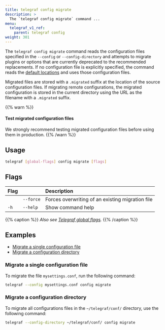 ```yaml
---
title: telegraf config migrate
description: >
  The `telegraf config migrate` command ...
menu:
  telegraf_v1_ref:
    parent: telegraf config
weight: 301
---
```


The `telegraf config migrate` command reads the configuration files specified 
in the `--config` or `--config-directory` and attempts to migrate plugins or
options that are currently deprecated to the recommended replacements.
If no configuration file is explicitly specified, the command reads the
[default locations](/telegraf/v1/configuration/#configuration-file-locations)
and uses those configuration files.

Migrated files are stored with a `.migrated` suffix at the
location of the source configuration files.
If migrating remote configurations, the migrated configuration is stored in the
current directory using the URL as the filename with a `.migrated` suffix.

{{% warn %}}
#### Test migrated configuration files

We strongly recommend testing migrated configuration files before using them in production.
{{% /warn %}}

## Usage

```sh
telegraf [global-flags] config migrate [flags]
```

## Flags

| Flag |           | Description                                      |
| :--- | :-------- | :----------------------------------------------- |
|      | `--force` | Forces overwriting of an existing migration file |
| `-h` | `--help`  | Show command help                                |

{{% caption %}}
_Also see [Telegraf global flags](/telegraf/v1/commands/#telegraf-global-flags)._
{{% /caption %}}

## Examples

- [Migrate a single configuration file](#migrate-a-single-configuration-file)
- [Migrate a configuration directory](#migrate-a-configuration-directory)

### Migrate a single configuration file

To migrate the file `mysettings.conf`, run the following command:

```sh
telegraf --config mysettings.conf config migrate
```

### Migrate a configuration directory

To migrate all configurations files in the `~/telegraf/conf/` directory, use
the following command:

```sh
telegraf --config-directory ~/telegraf/conf/ config migrate
```